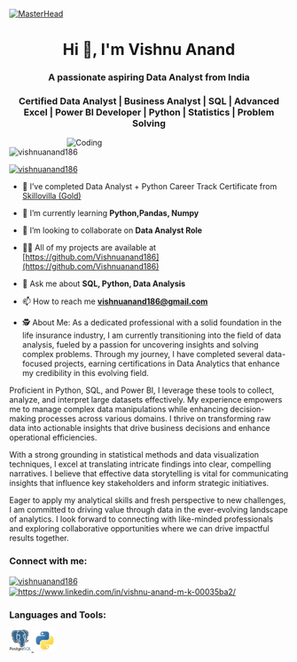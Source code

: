 [![MasterHead](https://omnidata.com/wp-content/uploads/2022/11/How-To-Take-Your-Data-Analytics-Approach-To-The-Next-Level-in-2023.jpg)](https://Vishnuanand186.io)
<h1 align="center">Hi 👋, I'm Vishnu Anand</h1>
<h3 align="center">A passionate aspiring Data Analyst from India</h3>
<h3 align="center">Certified Data Analyst | Business Analyst | SQL | Advanced Excel | Power BI Developer | Python | Statistics | Problem Solving</h3>
<img align="right" alt="Coding" width="400" src="https://cdn.prod.website-files.com/5c19100c2b50073e6ee69da1/60d34f3b422c048fb72cb925_Analyze.gif">

<p align="left"> <img src="https://komarev.com/ghpvc/?username=vishnuanand186&label=Profile%20views&color=0e75b6&style=flat" alt="vishnuanand186" /> </p>

<p align="left"> <a href="https://twitter.com/vishnuanand186" target="blank"><img src="https://img.shields.io/twitter/follow/vishnuanand186?logo=twitter&style=for-the-badge" alt="vishnuanand186" /></a> </p>

- 🏅 I’ve completed Data Analyst + Python Career Track Certificate from [Skillovilla (Gold) ](https://www.skillovilla.com/certificate/C348RHTY)
  
- 🌱 I’m currently learning **Python,Pandas, Numpy**
  
- 👯 I’m looking to collaborate on **Data Analyst Role**

- 👨‍💻 All of my projects are available at [https://github.com/Vishnuanand186](https://github.com/Vishnuanand186)

- 💬 Ask me about **SQL, Python, Data Analysis**

- 📫 How to reach me **vishnuanand186@gmail.com**
- 🕵 About Me:
As a dedicated professional with a solid foundation in the life insurance industry, I am currently transitioning into the field of data analysis, fueled by a passion for uncovering insights and solving complex problems. Through my journey, I have completed several data-focused projects, earning certifications in Data Analytics that enhance my credibility in this evolving field.

Proficient in Python, SQL, and Power BI, I leverage these tools to collect, analyze, and interpret large datasets effectively. My experience empowers me to manage complex data manipulations while enhancing decision-making processes across various domains. ​I thrive on transforming raw data into actionable insights that drive business decisions and enhance operational efficiencies.​

With a strong grounding in statistical methods and data visualization techniques, I excel at translating intricate findings into clear, compelling narratives. I believe that effective data storytelling is vital for communicating insights that influence key stakeholders and inform strategic initiatives.

Eager to apply my analytical skills and fresh perspective to new challenges, I am committed to driving value through data in the ever-evolving landscape of analytics. I look forward to connecting with like-minded professionals and exploring collaborative opportunities where we can drive impactful results together.

<h3 align="left">Connect with me:</h3>
<p align="left">
<a href="https://twitter.com/vishnuanand186" target="blank"><img align="center" src="https://raw.githubusercontent.com/rahuldkjain/github-profile-readme-generator/master/src/images/icons/Social/twitter.svg" alt="vishnuanand186" height="30" width="40" /></a>
<a href="https://www.linkedin.com/in/vishnu-anand-m-k-00035ba2/" target="blank"><img align="center" src="https://raw.githubusercontent.com/rahuldkjain/github-profile-readme-generator/master/src/images/icons/Social/linked-in-alt.svg" alt="https://www.linkedin.com/in/vishnu-anand-m-k-00035ba2/" height="30" width="40" /></a>
</p>

<h3 align="left">Languages and Tools:</h3>
<p align="left"> <a href="https://www.postgresql.org" target="_blank" rel="noreferrer"> <img src="https://raw.githubusercontent.com/devicons/devicon/master/icons/postgresql/postgresql-original-wordmark.svg" alt="postgresql" width="40" height="40"/> </a> <a href="https://www.python.org" target="_blank" rel="noreferrer"> <img src="https://raw.githubusercontent.com/devicons/devicon/master/icons/python/python-original.svg" alt="python" width="40" height="40"/> </a> </p>


